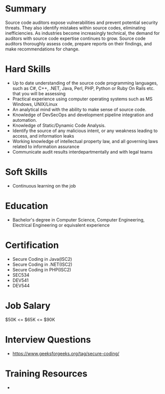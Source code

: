 # Summary
Source code auditors expose vulnerabilities and prevent potential security threats. They also identify mistakes within source codes, eliminating inefficiencies. As industries become increasingly technical, the demand for auditors with source code expertise continues to grow. Source code auditors thoroughly assess code, prepare reports on their findings, and make recommendations for change.

# Hard Skills
* Up to date understanding of the source code programming languages, such as C#, C++, .NET, Java, Perl, PHP, Python or Ruby On Rails etc. that you will be assessing
* Practical experience using computer operating systems such as MS Windows, UNIX/Linux
* An analytical mind with the ability to make sense of source code.
* Knowledge of DevSecOps and development pipeline integration and automation.
* Knowledge of Static/Dynamic Code Analysis.
* Identify the source of any malicious intent, or any weakness leading to access, and information leaks
* Working knowledge of intellectual property law, and all governing laws related to information assurance
* Communicate audit results interdepartmentally and with legal teams


# Soft Skills
* Continuous learning on the job


# Education
  * Bachelor's degree in Computer Science, Computer Engineering, Electrical Engineering or equivalent experience


# Certification
  * Secure Coding in Java(ISC2)
  * Secure Coding in .NET(ISC2)
  * Secure Coding in PHP(ISC2)
  * SEC534
  * DEV541
  * DEV544


# Job Salary
$50K <= $65K <= $90K


# Interview Questions
 * https://www.geeksforgeeks.org/tag/secure-coding/


# Training Resources
  * 



